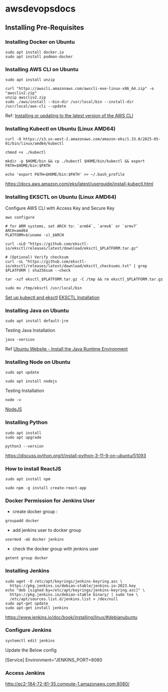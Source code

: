 # awsdevopsdocs

## Installing Pre-Requisites

### Installing Docker on Ubuntu

```
sudo apt install docker.io
sudo apt install podman-docker
```

### Installing AWS CLI on Ubuntu


```
sudo apt install unzip
```

```
curl "https://awscli.amazonaws.com/awscli-exe-linux-x86_64.zip" -o "awscliv2.zip"
unzip awscliv2.zip
sudo ./aws/install --bin-dir /usr/local/bin --install-dir /usr/local/aws-cli --update
```

Ref: [Installing or updating to the latest version of the AWS CLI](https://docs.aws.amazon.com/cli/latest/userguide/getting-started-install.html)

### Installing Kubectl on Ubuntu (Linux AMD64)

```
curl -O https://s3.us-west-2.amazonaws.com/amazon-eks/1.33.0/2025-05-01/bin/linux/amd64/kubectl
```

```
chmod +x ./kubectl
```

```
mkdir -p $HOME/bin && cp ./kubectl $HOME/bin/kubectl && export PATH=$HOME/bin:$PATH
```

```
echo 'export PATH=$HOME/bin:$PATH' >> ~/.bash_profile
```

https://docs.aws.amazon.com/eks/latest/userguide/install-kubectl.html

### Installing EKSCTL on Ubuntu (Linux AMD64)

Configure AWS CLI with Access Key and Secure Key

```
aws configure
```

```
# for ARM systems, set ARCH to: `arm64`, `armv6` or `armv7`
ARCH=amd64
PLATFORM=$(uname -s)_$ARCH

curl -sLO "https://github.com/eksctl-io/eksctl/releases/latest/download/eksctl_$PLATFORM.tar.gz"

# (Optional) Verify checksum
curl -sL "https://github.com/eksctl-io/eksctl/releases/latest/download/eksctl_checksums.txt" | grep $PLATFORM | sha256sum --check

tar -xzf eksctl_$PLATFORM.tar.gz -C /tmp && rm eksctl_$PLATFORM.tar.gz

sudo mv /tmp/eksctl /usr/local/bin
```


[Set up kubectl and eksctl](https://docs.aws.amazon.com/eks/latest/userguide/install-kubectl.html)
[EKSCTL Installation](https://eksctl.io/installation/)

### Installing Java on Ubuntu

```
sudo apt install default-jre
```

Testing Java Installation
```
java -version
```

Ref
[Ubuntu Website - Install the Java Runtime Environment](https://ubuntu.com/tutorials/install-jre#2-installing-openjdk-jre)

### Installing Node on Ubuntu

```
sudo apt update
```

```
sudo apt install nodejs
```

Testing Installation

```
node -v
```

[NodeJS](https://nodejs.org/en)

### Installing Python

```
sudo apt install
sudo apt upgrade
```


```
python3 --version
```
https://discuss.python.org/t/install-python-3-11-9-on-ubuntu/51093

### How to install ReactJS

```
sudo apt install npm
```

```
sudo npm -g install create-react-app
```

### Docker Permission for Jenkins User

- create docker group : 

```
groupadd docker
```

- add jenkins user to docker group


```
usermod -aG docker jenkins
```

- check the docker group with jenkins user 
```
getent group docker
```

### Installing Jenkins

```
sudo wget -O /etc/apt/keyrings/jenkins-keyring.asc \
  https://pkg.jenkins.io/debian-stable/jenkins.io-2023.key
echo "deb [signed-by=/etc/apt/keyrings/jenkins-keyring.asc]" \
  https://pkg.jenkins.io/debian-stable binary/ | sudo tee \
  /etc/apt/sources.list.d/jenkins.list > /dev/null
sudo apt-get update
sudo apt-get install jenkins
```
https://www.jenkins.io/doc/book/installing/linux/#debianubuntu


### Configure Jenkins

```
systemctl edit jenkins
```

Update the Below config 

[Service]
Environment="JENKINS_PORT=8080


### Access Jenkins

http://ec2-184-72-81-35.compute-1.amazonaws.com:8080/


  




